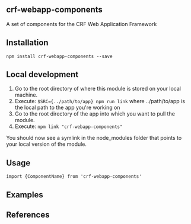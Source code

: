 
## crf-webapp-components

A set of components for the CRF Web Application Framework

## Installation
`npm install crf-webapp-components --save`

## Local development

1. Go to the root directory of where this module is stored on your local machine.
2. Execute: `$SRC={../path/to/app} npm run link` where ../path/to/app is the local path to the app you're working on
3. Go to the root directory of the app into which you want to pull the module.
4. Execute: `npm link "crf-webapp-components"`

You should now see a symlink in the node_modules folder that points to your local version of the module.


## Usage
`import {ComponentName} from 'crf-webapp-components'`

## Examples


## References




